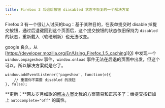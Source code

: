 ```yaml
---
title: Firebox 3 后退后按钮 diasabled 状态不恢复的一个解决方案
---
```

Firefox 3 有一个很让人讨厌的bug：基于某种目的，在表单提交时 disable 掉提交按钮，通过后退键回到这个页面后，这个提交按钮的状态依旧保持为 `disabled` 的状态，重新载入（软硬刷新）也无法改变。

google 良久，从 [https://developer.mozilla.org/En/Using_Firefox_1.5_caching][0] 中发现一个 `window.onpageshow` 事件，`window.onload` 事件无法在后退的页面中出发，但这个可以，所以解决方案就是它了。

    window.addEventListener('pageshow', function(e){
        // 重置你不需要 disabled 的按钮
    }, false);

**更新：**网友岁月如歌的[解决方案][1]比我的方案简易和正宗多了：给提交按钮加上 `autocomplete="off"` 的属性。

[0]: https://developer.mozilla.org/En/Using_Firefox_1.5_caching
[1]: http://lifesinger.org/blog/?p=569
